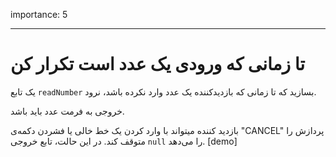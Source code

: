 importance: 5

---

# تا زمانی که ورودی یک عدد است تکرار کن

یک تابع `readNumber` بسازید که تا زمانی که بازدیدکننده یک عدد وارد نکرده باشد، نرود.

خروجی به فرمت عدد باید باشد.

بازدید کننده میتواند با وارد کردن یک خط خالی یا فشردن دکمه‌ی "CANCEL" پردازش را متوقف کند. در این حالت، تابع خروجی `null` را می‌دهد.
[demo]


